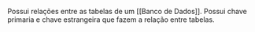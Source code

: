 Possui relações entre as tabelas de um [[Banco de Dados]].
Possui chave primaria e chave estrangeira que fazem a relação entre tabelas.

